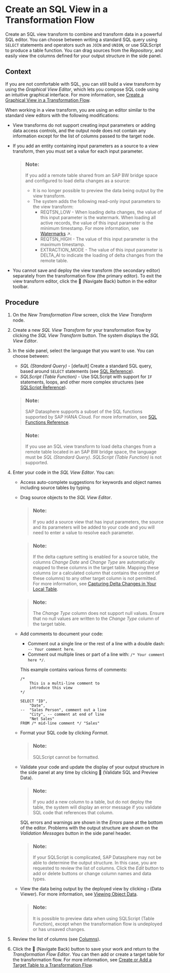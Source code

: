 <!-- loio775e0ab758e54c58af5a240294d234f2 -->

<link rel="stylesheet" type="text/css" href="css/sap-icons.css"/>

# Create an SQL View in a Transformation Flow

Create an SQL view transform to combine and transform data in a powerful SQL editor. You can choose between writing a standard SQL query using `SELECT` statements and operators such as `JOIN` and `UNION`, or use SQLScript to produce a table function. You can drag sources from the *Repository*, and easily view the columns defined for your output structure in the side panel.



## Context

If you are not comfortable with SQL, you can still build a view transform by using the *Graphical View Editor*, which lets you compose SQL code using an intuitive graphical interface. For more information, see [Create a Graphical View in a Transformation Flow](create-a-graphical-view-in-a-transformation-flow-c65e37c.md).

When working in a view transform, you are using an editor similar to the standard view editors with the following modifications:

-   View transforms do not support creating input parameters or adding data access controls, and the output node does not contain any information except for the list of columns passed to the target node.
-   If you add an entity containing input parameters as a source to a view transform, then you must set a value for each input parameter.

    > ### Note:  
    > If you add a remote table shared from an SAP BW bridge space and configured to load delta changes as a source:
    > 
    > -   It is no longer possible to preview the data being output by the view transform.
    > -   The system adds the following read-only input parameters to the view transform:
    >     -   REQTSN\_LOW - When loading delta changes, the value of this input parameter is the watermark. When loading all active records, the value of this input parameter is the minimum timestamp. For more information, see [Watermarks](https://help.sap.com/viewer/9f36ca35bc6145e4acdef6b4d852d560/DEV_CURRENT/en-US/890897f00a4944c7a6f90d3816a8d4c6.html "When you run a transformation flow that loads delta changes to a target table, the system uses a watermark (a timestamp) to track the data that has been transferred.") :arrow_upper_right:.
    >     -   REQTSN\_HIGH - The value of this input parameter is the maximum timestamp.
    >     -   EXTRACTION\_MODE - The value of this input parameter is DELTA\_AI to indicate the loading of delta changes from the remote table.

-   You cannot save and deploy the view transform \(the secondary editor\) separately from the transformation flow \(the primary editor\). To exit the view transform editor, click the <span class="FPA-icons-V3"></span> \(Navigate Back\) button in the editor toolbar.



## Procedure

1.  On the *New Transformation Flow* screen, click the *View Transform* node.

2.  Create a new *SQL View Transform* for your transformation flow by clicking the *SQL View Transform* button. The system displays the *SQL View Editor*.

3.  In the side panel, select the language that you want to use. You can choose between:

    -   *SQL \(Standard Query\)* - \[default\] Create a standard SQL query, based around `SELECT` statements \(see [SQL Reference](sql-reference-6a37cc5.md)\).
    -   *SQLScript \(Table Function\)* - Use SQLScript with support for `IF` statements, loops, and other more complex structures \(see [SQLScript Reference](sqlscript-reference-6c46c6a.md)\).

    > ### Note:  
    > SAP Datasphere supports a subset of the SQL functions supported by SAP HANA Cloud. For more information, see [SQL Functions Reference](sql-functions-reference-6d624a1.md).

    > ### Note:  
    > If you use an SQL view transform to load delta changes from a remote table located in an SAP BW bridge space, the language must be *SQL \(Standard Query\)*. *SQLScript \(Table Function\)* is not supported.

4.  Enter your code in the *SQL View Editor*. You can:

    -   Access auto-complete suggestions for keywords and object names including source tables by typing.

    -   Drag source objects to the *SQL View Editor*.

        > ### Note:  
        > If you add a source view that has input parameters, the source and its parameters will be added to your code and you will need to enter a value to resolve each parameter.

        > ### Note:  
        > If the delta capture setting is enabled for a source table, the columns *Change Date* and *Change Type* are automatically mapped to these columns in the target table. Mapping these columns \(or a calculated column that contains the content of these columns\) to any other target column is not permitted. For more information, see [Capturing Delta Changes in Your Local Table](Acquiring-and-Preparing-Data-in-the-Data-Builder/capturing-delta-changes-in-your-local-table-154bdff.md).

        > ### Note:  
        > The *Change Type* column does not support null values. Ensure that no null values are written to the *Change Type* column of the target table.

    -   Add comments to document your code:

        -   Comment out a single line or the rest of a line with a double dash: `-- Your comment here`.
        -   Comment out multiple lines or part of a line with: `/* Your comment here */`.

        This example contains various forms of comments:

        ```
        /*  
            This is a multi-line comment to
            introduce this view 
        */
        
        SELECT "ID",
        	"Date",
        --	"Sales Person", comment out a line
        	"City", -- comment at end of line
        	"Net Sales"
        FROM /* mid-line comment */ "Sales"
        ```

    -   Format your SQL code by clicking *Format*.

        > ### Note:  
        > SQLScript cannot be formatted.

    -   Validate your code and update the display of your output structure in the side panel at any time by clicking <span class="FPA-icons-V3"></span> \(Validate SQL and Preview Data\).

        > ### Note:  
        > If you add a new column to a table, but do not deploy the table, the system will display an error message if you validate SQL code that references that column.

        SQL errors and warnings are shown in the *Errors* pane at the bottom of the editor. Problems with the output structure are shown on the *Validation Messages* button in the side panel header.

        > ### Note:  
        > If your SQLScript is complicated, SAP Datasphere may not be able to determine the output structure. In this case, you are requested to review the list of columns. Click the *Edit* button to add or delete buttons or change column names and data types.

    -   View the data being output by the deployed view by clicking <span class="SAP-icons-V5"></span> \(Data Viewer\). For more information, see [Viewing Object Data](viewing-object-data-b338e4a.md).

        > ### Note:  
        > It is possible to preview data when using SQLScript \(Table Function\), except when the transformation flow is undeployed or has unsaved changes.


5.  Review the list of columns \(see [Columns](Acquiring-and-Preparing-Data-in-the-Data-Builder/columns-8f0f40d.md)\).

6.  Click the <span class="FPA-icons-V3"></span> \(Navigate Back\) button to save your work and return to the *Transformation Flow Editor*. You can then add or create a target table for the transformation flow. For more information, see [Create or Add a Target Table to a Transformation Flow](create-or-add-a-target-table-to-a-transformation-flow-0950746.md).



